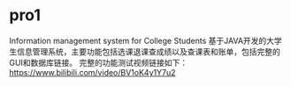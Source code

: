 # pro1
  Information management system for College Students
基于JAVA开发的大学生信息管理系统，主要功能包括选课退课查成绩以及查课表和账单，包括完整的GUI和数据库链接。
完整的功能测试视频链接如下：
https://www.bilibili.com/video/BV1oK4y1Y7u2
